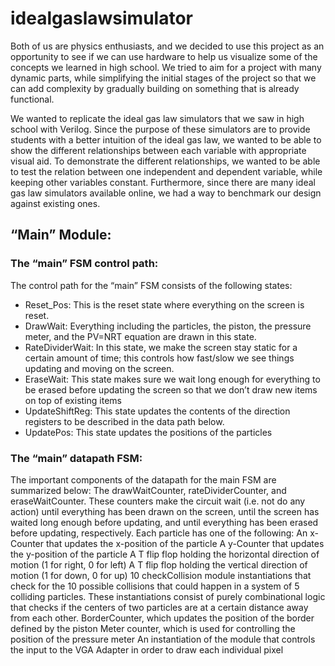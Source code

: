 # idealgaslawsimulator
Both of us are physics enthusiasts, and we decided to use this project as an opportunity to see if we can use hardware to help us visualize some of the concepts we learned in high school. We tried to aim for a project with many dynamic parts, while simplifying the initial stages of the project so that we can add complexity by gradually building on something that is already functional. 

We wanted to replicate the ideal gas law simulators that we saw in high school with Verilog. Since the purpose of these simulators are to provide students with a better intuition of the ideal gas law, we wanted to be able to show the different relationships between each variable with appropriate visual aid. To demonstrate the different relationships, we wanted to be able to test the relation between one independent and dependent variable, while keeping other variables constant. Furthermore, since there are many ideal gas law simulators available online, we had a way to benchmark our design against existing ones.


## “Main” Module:
### The “main” FSM control path:
The control path for the “main” FSM consists of the following states:
* Reset_Pos: This is the reset state where everything on the screen is reset.
* DrawWait: Everything including the particles, the piston, the pressure meter, and the PV=NRT equation are drawn in this state.
* RateDividerWait: In this state, we make the screen stay static for a certain amount of time; this controls how fast/slow we see things updating and moving on the screen.
* EraseWait: This state makes sure we wait long enough for everything to be erased before updating the screen so that we don’t draw new items on top of existing items
* UpdateShiftReg: This state updates the contents of the direction registers to be described in the data path below.
* UpdatePos: This state updates the positions of the particles

### The “main” datapath FSM:
The important components of the datapath for the main FSM are summarized below:
The drawWaitCounter, rateDividerCounter, and eraseWaitCounter. These counters make the circuit wait (i.e. not do any action) until everything has been drawn on the screen,  until the screen has waited long enough before updating, and until everything has been erased before updating, respectively.
Each particle has one of the following:
An x-Counter that updates the x-position of the particle
A y-Counter that updates the y-position of the particle
A T flip flop holding the horizontal direction of motion (1 for right, 0 for left)
A T flip flop holding the vertical direction of motion (1 for down, 0 for up)
10 checkCollision module instantiations that check for the 10 possible collisions that could happen in a system of 5 colliding particles. These instantiations consist of purely combinational logic that checks if the centers of two particles are at a certain distance away from each other.
BorderCounter, which updates the position of the border defined by the piston
Meter counter, which is used for controlling the position of the pressure meter
An instantiation of the module that controls the input to the VGA Adapter in order to draw each individual pixel


